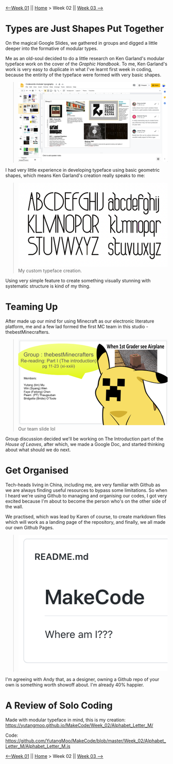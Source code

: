 [⟵Week 01](https://yutangmoo.github.io/MakeCode/Week_01) || [Home](https://yutangmoo.github.io/MakeCode/) > Week 02 ||  [Week 03 ⟶](https://yutangmoo.github.io/MakeCode/Week_03)



# Types are Just Shapes Put Together

On the magical Google Slides, we gathered in groups and digged a little deeper into the formative of modular types. 

Me as an old-soul decided to do a little research on Ken Garland's modular typeface work on the cover of the *Graphic Handbook*. To me, Ken Garland's work is very easy to duplicate in what I've learnt first week in coding, because the entirity of the typeface were formed with very basic shapes.

> ![Week2_Slides_Yutang](https://github.com/YutangMoo/MakeCode/blob/master/Week_02/Images/Week2_Slides_Yutang.png?raw=true)

I had very little experience in developing typeface using basic geometric shapes, which means Ken Garland's creation really speaks to me:

> ![Week2_Custon_Type_Yutang](https://github.com/YutangMoo/MakeCode/blob/master/Week_02/Images/Week2_Custon_Type_Yutang.png?raw=true)
> My custom typeface creation.

Using very simple feature to create something visually stunning with systematic structure is kind of my thing.



# Teaming Up

After made up our mind for using Minecraft as our electronic literature platform, me and a few lad formed the first MC team in this studio - thebestMinecrafters.

> ![Week2_TeamSlides_Yutang](https://github.com/YutangMoo/MakeCode/blob/master/Week_02/Images/Week2_TeamSlides_Yutang.png?raw=true)
> Our team slide lol

Group discussion decided we'll be working on The Introduction part of the *House of Leaves*, after which, we made a Google Doc, and started thinking about what should we do next.



# Get Organised

Tech-heads living in China, including me, are very familiar with Github as we are always finding useful resources to bypass some limitations. So when I heard we're using Github to managing and organising our codes, I got very excited because I'm about to become the person who's on the other side of the wall.

We practised, which was lead by Karen of course, to create markdown files which will work as a landing page of the repository, and finally, we all made our own Github Pages.

> ![Week2_Github_Yutang](https://github.com/YutangMoo/MakeCode/blob/master/Week_02/Images/Week2_Github_Yutang.png?raw=true)

I'm agreeing with Andy that, as a designer, owning a Github repo of your own is something worth showoff about. I'm already 40% happier. 



# A Review of Solo Coding

Made with modular typeface in mind, this is my creation:
https://yutangmoo.github.io/MakeCode/Week_02/Alphabet_Letter_M/

Code:
https://github.com/YutangMoo/MakeCode/blob/master/Week_02/Alphabet_Letter_M/Alphabet_Letter_M.js



[⟵Week 01](https://yutangmoo.github.io/MakeCode/Week_01) || [Home](https://yutangmoo.github.io/MakeCode/) > Week 02 ||  [Week 03 ⟶](https://yutangmoo.github.io/MakeCode/Week_03)